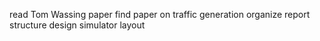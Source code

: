 read Tom Wassing paper
find paper on traffic generation
organize report structure
design simulator layout
